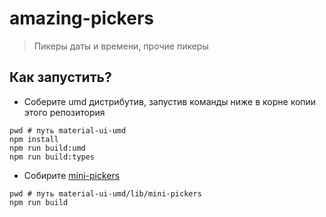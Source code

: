 # amazing-pickers

> Пикеры даты и времени, прочие пикеры

## Как запустить?

 - Соберите umd дистрибутив, запустив команды ниже в корне копии этого репозитория

```
pwd # путь material-ui-umd
npm install
npm run build:umd
npm run build:types
```

 - Собирите [mini-pickers](../../lib/mini-pickers)

```
pwd # путь material-ui-umd/lib/mini-pickers
npm run build
```
